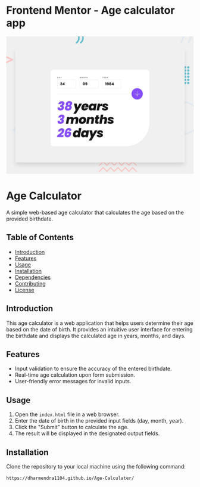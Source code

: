 # Frontend Mentor - Age calculator app

![Design preview for the Age calculator app coding challenge](./design/desktop-preview.jpg)

# Age Calculator

A simple web-based age calculator that calculates the age based on the provided birthdate.

## Table of Contents
- [Introduction](#introduction)
- [Features](#features)
- [Usage](#usage)
- [Installation](#installation)
- [Dependencies](#dependencies)
- [Contributing](#contributing)
- [License](#license)

## Introduction

This age calculator is a web application that helps users determine their age based on the date of birth. It provides an intuitive user interface for entering the birthdate and displays the calculated age in years, months, and days.

## Features

- Input validation to ensure the accuracy of the entered birthdate.
- Real-time age calculation upon form submission.
- User-friendly error messages for invalid inputs.

## Usage

1. Open the `index.html` file in a web browser.
2. Enter the date of birth in the provided input fields (day, month, year).
3. Click the "Submit" button to calculate the age.
4. The result will be displayed in the designated output fields.

## Installation

Clone the repository to your local machine using the following command:

```bash
https://dharmendra1104.github.io/Age-Calculater/



